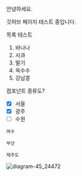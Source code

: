 안녕하세요.

깃허브 페이지 테스트 중입니다.



목록 테스트

1. 바나나
2. 사과
3. 딸기
4. 옥수수
5. 강남콩



컴포넌트 종류도?

- [x] 서울 
- [x] 광주 
- [ ] 수원 

```apl
여수

부산

제주도
```

![diagram-45_24472](C:\Users\cindy.yang\Documents\diagram-45_24472.png)
